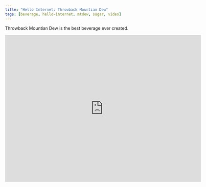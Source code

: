 ```yaml
---
title: "Hello Internet: Throwback Mountian Dew"
tags: [beverage, hello-internet, mtdew, sugar, video]
---
```


Throwback Mountian Dew is the best beverage ever created.

<div class="video vimeo"><iframe src="http://player.vimeo.com/video/14643158?title=0&amp;byline=0&amp;portrait=0&amp;color=f05b35" width="640" height="480" frameborder="0" webkitAllowFullScreen mozallowfullscreen allowFullScreen></iframe></div>
